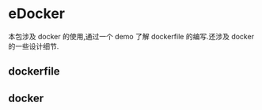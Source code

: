 # eDocker

本包涉及 docker 的使用,通过一个 demo 了解 dockerfile 的编写.还涉及 docker 的一些设计细节.

## dockerfile




## docker


